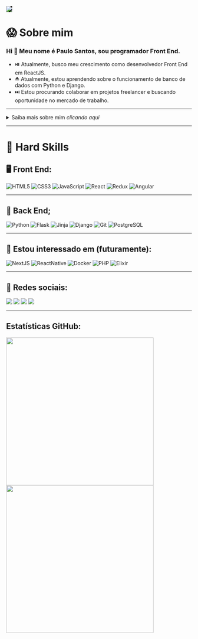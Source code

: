 <img src='https://paulosantosiii.vercel.app/static/media/logo.e639c08b.png' style='background: black'>

# 😱 Sobre mim
###	 Hi 👋 Meu nome é Paulo Santos, sou programador Front End.


- ⏯️ Atualmente, busco meu crescimento como desenvolvedor Front End em ReactJS.
- ⏏️ Atualmente, estou aprendendo sobre o funcionamento de banco de dados com Python e Django.
- ⏭️ Estou procurando colaborar em projetos freelancer e buscando oportunidade no mercado de trabalho.
---
<details>
<summary> Saiba mais sobre mim <i>clicando aqui</i> </summary>

### 📖 Sobre mim

Formado em contabilidade, com experiência trabalhando em multinacional. Resolvi mudar para programação ao ter a experiência de ser a ponte entre o departamento fiscal e o de desenvolvimento web e ter ficado muito empolgado e curioso.

Decidi ingressar na [Kenzie Academy]('https://kenzie.com.br') para me tornar um desenvolvedor fullstack.

Vejo na programação uma oportunidade de criar coisas novas e resolver problemas. Me considero uma pessoa mão na massa, focado em solução e entrega com qualidade.

</details>

---
# 💪 Hard Skills 
## 🖥️ Front End:
![HTML5](https://img.shields.io/badge/-HTML5-E34F26?style=flat-square&logo=html5&logoColor=white)
![CSS3](https://img.shields.io/badge/-CSS3-549FDE?style=flat-square&logo=css3&logoColor=white)
![JavaScript](https://img.shields.io/badge/-JavaScript-efd81d?style=flat-square&logo=javascript&logoColor=black)
![React](https://img.shields.io/badge/-React-61DAFB?style=flat-square&logo=React&logoColor=black)
![Redux](https://img.shields.io/badge/-Redux-7248B6?style=flat-square&logo=Redux&logoColor=white)
![Angular](https://img.shields.io/badge/-Angular-DD0031?style=flat-square&logo=Angular&logoColor=white)

---
## 💽 Back End;
![Python](https://img.shields.io/badge/-Python-3776AB?style=flat-square&logo=python&logoColor=fff)
![Flask](https://img.shields.io/badge/-Flask-000000?style=flat-square&logo=flask&logoColor=white)
![Jinja](https://img.shields.io/badge/-Jinja-B41717?style=flat-square&logo=jinja&logoColor=white)
![Django](https://img.shields.io/badge/-Django-234c34?style=flat-square&logo=django&logoColor=white)
![Git](https://img.shields.io/badge/-Git-F54D27?style=flat-square&logo=git&logoColor=white)
![PostgreSQL](https://img.shields.io/badge/-PostgreSQL-336790?style=flat-square&logo=PostgreSQL&logoColor=white)

---
## 👀 Estou interessado em (futuramente):
![NextJS](https://img.shields.io/badge/-Next_JS-FFF?style=flat-square&logo=nextjs&logoColor=black)
![ReactNative](https://img.shields.io/badge/-React_Native-61DAFB?style=flat-square&logo=react&logoColor=black)
![Docker](https://img.shields.io/badge/-Docker-2797ed?style=flat-square&logo=docker&logoColor=white)
![PHP](https://img.shields.io/badge/-PHP-8892bf?style=flat-square&logo=php&logoColor=white)
![Elixir](https://img.shields.io/badge/-Elixir-5f3675?style=flat-square&logo=elixir&logoColor=white)

---
## 📧 Redes sociais:
[<img src="https://img.shields.io/badge/linkedin-%230077B5.svg?&style=for-the-badge&logo=linkedin&logoColor=white" />](https://www.linkedin.com/in/PauloSantosIII/) 
[<img src = "https://img.shields.io/badge/gitlab-bb5146.svg?&style=for-the-badge&logo=gitlab&logoColor=white">](https://www.gitlab.com/PauloSantosIII/)
[<img src = "https://img.shields.io/badge/stackoverflow-f19449.svg?&style=for-the-badge&logo=stackoverflow&logoColor=white">](https://stackoverflow.com/users/15062425/paulosantosiii)
[<img src="https://img.shields.io/badge/linkedin_english-%230077B5.svg?&style=for-the-badge&logo=linkedin&logoColor=white" />](https://www.linkedin.com/in/PauloSantosIII/?locale=en_US)

---
## Estatísticas GitHub:
<div>
<img src='https://github-readme-stats.vercel.app/api/top-langs/?username=PauloSantosIII&hide=html&layout=compact&theme=radical' width='400px' />
<img src='https://github-readme-stats.vercel.app/api?username=PauloSantosIII&theme=radical&show_icons=true' width='400px' />
</div>

